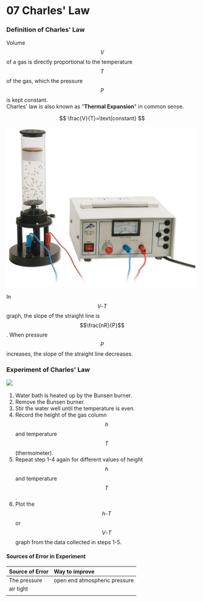 # 07 Charles' Law

### Definition of Charles' Law

Volume $$V$$ of a gas is directly proportional to the temperature $$T$$ of the gas, which the pressure $$P$$ is kept constant.  
Charles' law is also known as "**Thermal Expansion**" in common sense.

$$
\frac{V}{T}=\text{constant}
$$

![](../../../.gitbook/assets/image%20%289%29.png)

In $$V\text{-}T$$ graph, the slope of the straight line is $$\frac{nR}{P}$$. When pressure $$P$$ increases, the slope of the straight line decreases.

### Experiment of Charles' Law

![](../../../.gitbook/assets/image%20%2821%29.png)

1. Water bath is heated up by the Bunsen burner.
2. Remove the Bunsen burner.
3. Stir the water well until the temperature is even.
4. Record the height of the gas column $$h$$ and temperature $$T$$ \(thermometer\).
5. Repeat step 1-4 again for different values of height $$h$$ and temperature $$T$$ .
6. Plot the $$h\text{-}T$$ or $$V\text{-}T$$ graph from the data collected in steps 1-5.

#### Sources of Error in Experiment

| Source of Error | Way to improve |
| :--- | :--- |
| The pressure | open end atmospheric pressure |
| air tight |  |
|  |  |



